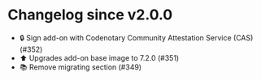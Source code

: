 # Changelog since v2.0.0
- 🔒 Sign add-on with Codenotary Community Attestation Service (CAS) (#352) 
- ⬆️ Upgrades add-on base image to 7.2.0 (#351) 
- 📚 Remove migrating section (#349) 
